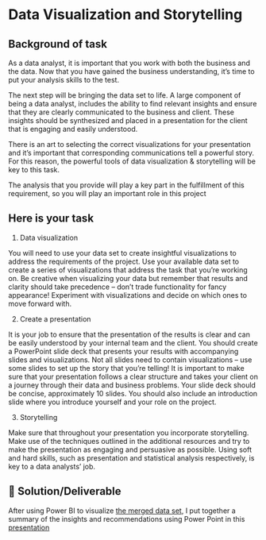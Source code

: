 # Data Visualization and Storytelling
## Background of task
As a data analyst, it is important that you work with both the business and the data. Now that you have gained the business understanding, it’s time to put your analysis skills to the test. 

The next step will be bringing the data set to life. A large component of being a data analyst, includes the ability to find relevant insights and ensure that they are clearly communicated to the business and client. These insights should be synthesized and placed in a presentation for the client that is engaging and easily understood. 

There is an art to selecting the correct visualizations for your presentation and it’s important that corresponding communications tell a powerful story. For this reason, the powerful tools of data visualization & storytelling will be key to this task. 

The analysis that you provide will play a key part in the fulfillment of this requirement, so you will play an important role in this project

## Here is your task
1. Data visualization

You will need to use your data set to create insightful visualizations to address the requirements of the project. Use your available data set to create a series of visualizations that address the task that you’re working on. Be creative when visualizing your data but remember that results and clarity should take precedence – don’t trade functionality for fancy appearance! Experiment with visualizations and decide on which ones to move forward with. 

2. Create a presentation

It is your job to ensure that the presentation of the results is clear and can be easily understood by your internal team and the client. You should create a PowerPoint slide deck that presents your results with accompanying slides and visualizations. Not all slides need to contain visualizations – use some slides to set up the story that you’re telling! It is important to make sure that your presentation follows a clear structure and takes your client on a journey through their data and business problems. Your slide deck should be concise, approximately 10 slides. You should also include an introduction slide where you introduce yourself and your role on the project.

3. Storytelling

Make sure that throughout your presentation you incorporate storytelling. Make use of the techniques outlined in the additional resources and try to make the presentation as engaging and persuasive as possible. Using soft and hard skills, such as presentation and statistical analysis respectively, is key to a data analysts’ job. 

## 🚀 Solution/Deliverable
After using Power BI to visualize [the merged data set](https://github.com/WuraAderele/Accenture-Data-Analytics-Virtual-Experience/files/7790412/Social.Buzz.Data.Set.xlsx/ "the merged data set title"),
I put together a summary of the insights and recommendations using Power Point in this [presentation](https://github.com/WuraAderele/Accenture-Data-Analytics-Virtual-Experience/files/7790432/Accenture.Data.Analytics.Presentation.pptx/ "presentation title")
